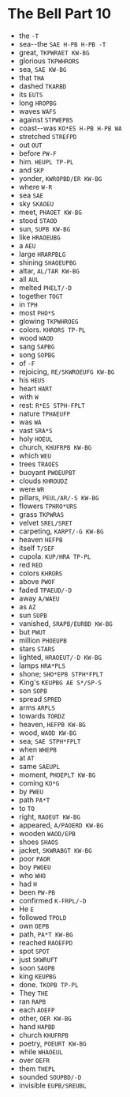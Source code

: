 # The Bell Part 10

* the `-T`
* sea--the `SAE H-PB H-PB -T`
* great, `TKPWRAET KW-BG`
* glorious `TKPWHRORS`
* sea, `SAE KW-BG`
* that `THA`
* dashed `TKARBD`
* its `EUTS`
* long `HROPBG`
* waves `WAFS`
* against `STPWEPBS`
* coast--was `KO*ES H-PB H-PB WA`
* stretched `STREFPD`
* out `OUT`
* before `PW-F`
* him. `HEUPL TP-PL`
* and `SKP`
* yonder, `KWROPBD/ER KW-BG`
* where `W-R`
* sea `SAE`
* sky `SKAOEU`
* meet, `PHAOET KW-BG`
* stood `STAOD`
* sun, `SUPB KW-BG`
* like `HRAOEUBG`
* a `AEU`
* large `HRARPBLG`
* shining `SHAOEUPBG`
* altar, `AL/TAR KW-BG`
* all `AUL`
* melted `PHELT/-D`
* together `TOGT`
* in `TPH`
* most `PHO*S`
* glowing `TKPWHROEG`
* colors. `KHRORS TP-PL`
* wood `WAOD`
* sang `SAPBG`
* song `SOPBG`
* of `-F`
* rejoicing, `RE/SKWROEUFG KW-BG`
* his `HEUS`
* heart `HART`
* with `W`
* rest: `R*ES STPH-FPLT`
* nature `TPHAEUFP`
* was `WA`
* vast `SRA*S`
* holy `HOEUL`
* church, `KHUFRPB KW-BG`
* which `WEU`
* trees `TRAOES`
* buoyant `PWOEUPBT`
* clouds `KHROUDZ`
* were `WR`
* pillars, `PEUL/AR/-S KW-BG`
* flowers `TPHRO*URS`
* grass `TKPWRAS`
* velvet `SREL/SRET`
* carpeting, `KARPT/-G KW-BG`
* heaven `HEFPB`
* itself `T/SEF`
* cupola. `KUP/HRA TP-PL`
* red `RED`
* colors `KHRORS`
* above `PWOF`
* faded `TPAEUD/-D`
* away `A/WAEU`
* as `AZ`
* sun `SUPB`
* vanished, `SRAPB/EURBD KW-BG`
* but `PWUT`
* million `PHOEUPB`
* stars `STARS`
* lighted, `HRAOEUT/-D KW-BG`
* lamps `HRA*PLS`
* shone; `SHO*EPB STPH*FPLT`
* King's `KEUPBG AE S*/SP-S`
* son `SOPB`
* spread `SPRED`
* arms `ARPLS`
* towards `TORDZ`
* heaven, `HEFPB KW-BG`
* wood, `WAOD KW-BG`
* sea; `SAE STPH*FPLT`
* when `WHEPB`
* at `AT`
* same `SAEUPL`
* moment, `PHOEPLT KW-BG`
* coming `KO*G`
* by `PWEU`
* path `PA*T`
* to `TO`
* right, `RAOEUT KW-BG`
* appeared, `A/PAOERD KW-BG`
* wooden `WAOD/EPB`
* shoes `SHAOS`
* jacket, `SKWRABGT KW-BG`
* poor `PAOR`
* boy `PWOEU`
* who `WHO`
* had `H`
* been `PW-PB`
* confirmed `K-FRPL/-D`
* He `E`
* followed `TPOLD`
* own `OEPB`
* path, `PA*T KW-BG`
* reached `RAOEFPD`
* spot `SPOT`
* just `SKWRUFT`
* soon `SAOPB`
* king `KEUPBG`
* done. `TKOPB TP-PL`
* They `THE`
* ran `RAPB`
* each `AOEFP`
* other, `OER KW-BG`
* hand `HAPBD`
* church `KHUFRPB`
* poetry, `POEURT KW-BG`
* while `WHAOEUL`
* over `OEFR`
* them `THEPL`
* sounded `SOUPBD/-D`
* invisible `EUPB/SREUBL`
